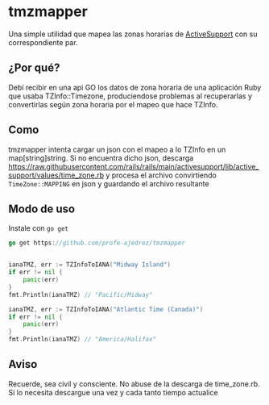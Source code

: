 # tmzmapper

Una simple utilidad que mapea las zonas horarias de [ActiveSupport](https://api.rubyonrails.org/classes/ActiveSupport/TimeZone.html) con su correspondiente par.

## ¿Por qué?

Debí recibir en una api GO los datos de zona horaria de una aplicación Ruby que usaba TZInfo::Timezone, produciendose problemas al recuperarlas y convertirlas según zona horaria por el mapeo que hace TZInfo.

## Como

tmzmapper intenta cargar un json con el mapeo a lo TZInfo en un map[string]string. Si no encuentra dicho json, descarga https://raw.githubusercontent.com/rails/rails/main/activesupport/lib/active_support/values/time_zone.rb y procesa el archivo convirtiendo `TimeZone::MAPPING` en json y guardando el archivo resultante

## Modo de uso

Instale con `go get`

```go
go get https://github.com/profe-ajedrez/tmzmapper
```

```go

ianaTMZ, err := TZInfoToIANA("Midway Island")
if err != nil {
    panic(err)
}
fmt.Println(ianaTMZ) // "Pacific/Midway"

ianaTMZ, err := TZInfoToIANA("Atlantic Time (Canada)")
if err != nil {
    panic(err)
}
fmt.Println(ianaTMZ) // "America/Halifax"
```


## Aviso

Recuerde, sea civil y consciente. No abuse de la descarga de time_zone.rb. Si lo necesita descargue una vez y cada tanto tiempo actualice
